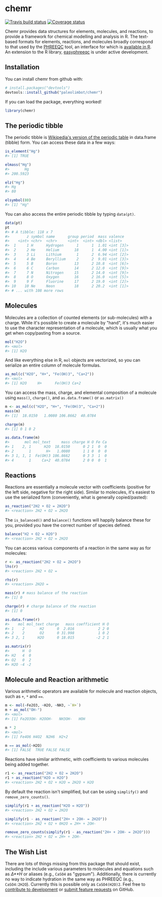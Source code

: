 
<!-- README.md is generated from README.Rmd. Please edit that file -->
chemr
=====

[![Travis build status](https://travis-ci.org/paleolimbot/chemr.svg?branch=master)](https://travis-ci.org/paleolimbot/chemr) [![Coverage status](https://codecov.io/gh/paleolimbot/chemr/branch/master/graph/badge.svg)](https://codecov.io/github/paleolimbot/chemr?branch=master)

Chemr provides data structures for elements, molecules, and reactions, to provide a framework for chemical modelling and analysis in R. The text-based formats for elements, reactions, and molecules broadly correspond to that used by the [PHREEQC](https://wwwbrr.cr.usgs.gov/projects/GWC_coupled/phreeqc/) tool, an interface for which is [available in R](https://cran.r-project.org/package=phreeqc). An extension to the R library, [easyphreeqc](https://github.com/paleolimbot/easyphreeqc) is under active development.

Installation
------------

You can install chemr from github with:

``` r
# install.packages("devtools")
devtools::install_github("paleolimbot/chemr")
```

If you can load the package, everything worked!

``` r
library(chemr)
```

The periodic tibble
-------------------

The periodic tibble is [Wikipedia's version of the periodic table](https://en.wikipedia.org/wiki/List_of_chemical_elements) in data.frame (tibble) form. You can access these data in a few ways:

``` r
is_element("Hg")
#> [1] TRUE
```

``` r
elmass("Hg")
#>       Hg 
#> 200.5923
```

``` r
elz("Hg")
#> Hg 
#> 80
```

``` r
elsymbol(80)
#> [1] "Hg"
```

You can also access the entire periodic tibble by typing `data(pt)`.

``` r
data(pt)
pt
#> # A tibble: 118 x 7
#>        z symbol name      group period  mass valence  
#>    <int> <chr>  <chr>     <int>  <int> <dbl> <list>   
#>  1     1 H      Hydrogen      1      1  1.01 <int [3]>
#>  2     2 He     Helium       18      1  4.00 <int [1]>
#>  3     3 Li     Lithium       1      2  6.94 <int [2]>
#>  4     4 Be     Beryllium     2      2  9.01 <int [3]>
#>  5     5 B      Boron        13      2 10.8  <int [6]>
#>  6     6 C      Carbon       14      2 12.0  <int [9]>
#>  7     7 N      Nitrogen     15      2 14.0  <int [9]>
#>  8     8 O      Oxygen       16      2 16.0  <int [5]>
#>  9     9 F      Fluorine     17      2 19.0  <int [2]>
#> 10    10 Ne     Neon         18      2 20.2  <int [1]>
#> # ... with 108 more rows
```

Molecules
---------

Molecules are a collection of counted elements (or sub-molecules) with a charge. While it's possible to create a molecule by "hand", it's much easier to use the character representation of a molecule, which is usually what you get when copy/pasting from a source.

``` r
mol("H2O")
#> <mol>
#> [1] H2O
```

And like everything else in R, `mol` objects are vectorized, so you can serialize an entire column of molecule formulas.

``` r
as_mol(c("H2O", "H+", "Fe(OH)3", "Ca+2"))
#> <mol>
#> [1] H2O     H+      Fe(OH)3 Ca+2
```

You can access the mass, charge, and elemental composition of a molecule using `mass()`, `charge()`, and `as.data.frame()` or `as.matrix()`

``` r
m <- as_mol(c("H2O", "H+", "Fe(OH)3", "Ca+2"))
mass(m)
#> [1]  18.0150   1.0080 106.8662  40.0784
```

``` r
charge(m)
#> [1] 0 1 0 2
```

``` r
as.data.frame(m)
#>       mol mol_text     mass charge H O Fe Ca
#> 1    2, 1      H2O  18.0150      0 2 1  0  0
#> 2       1       H+   1.0080      1 1 0  0  0
#> 3 1, 1, 1  Fe(OH)3 106.8662      0 3 3  1  0
#> 4       1     Ca+2  40.0784      2 0 0  0  1
```

Reactions
---------

Reactions are essentially a molecule vector with coefficients (positive for the left side, negative for the right side). Similar to molecules, it's easiest to use the serialized form (conveniently, what is generally copied/pasted):

``` r
as_reaction("2H2 + O2 = 2H2O")
#> <reaction> 2H2 + O2 = 2H2O
```

The `is_balanced()` and `balance()` functions will happily balance these for you, provided you have the correct number of species defined.

``` r
balance("H2 + O2 = H2O")
#> <reaction> 2H2 + O2 = 2H2O
```

You can access various components of a reaction in the same way as for molecules:

``` r
r <- as_reaction("2H2 + O2 = 2H2O")
lhs(r)
#> <reaction> 2H2 + O2 =
```

``` r
rhs(r)
#> <reaction> 2H2O =
```

``` r
mass(r) # mass balance of the reaction
#> [1] 0
```

``` r
charge(r) # charge balance of the reaction
#> [1] 0
```

``` r
as.data.frame(r)
#>    mol mol_text charge   mass coefficient H O
#> 1    2       H2      0  2.016           2 2 0
#> 2    2       O2      0 31.998           1 0 2
#> 3 2, 1      H2O      0 18.015          -2 2 1
```

``` r
as.matrix(r)
#>      H  O
#> H2   4  0
#> O2   0  2
#> H2O -4 -2
```

Molecule and Reaction arithmetic
--------------------------------

Various arithmetic operators are available for molecule and reaction objects, such as `+`, `*` and `==`.

``` r
m <- mol(~Fe2O3, ~H2O, ~NH3, ~`H+`)
m + as_mol("OH-")
#> <mol>
#> [1] Fe2O3OH- H2OOH-   NH3OH-   HOH
```

``` r
m * 2
#> <mol>
#> [1] Fe4O6 H4O2  N2H6  H2+2
```

``` r
m == as_mol(~H2O)
#> [1] FALSE  TRUE FALSE FALSE
```

Reactions have similar arithmetic, with coefficients to various molecules being added together.

``` r
r1 <- as_reaction("2H2 + O2 = 2H2O")
r1 + as_reaction("H2O = H2O")
#> <reaction> 2H2 + O2 + H2O = 2H2O + H2O
```

By default the reaction isn't simplified, but can be using `simplify()` and `remove_zero_counts()`.

``` r
simplify(r1 + as_reaction("H2O = H2O"))
#> <reaction> 2H2 + O2 = 2H2O
```

``` r
simplify(r1 - as_reaction("2H+ + 2OH- = 2H2O"))
#> <reaction> 2H2 + O2 + 0H2O = 2H+ + 2OH-
```

``` r
remove_zero_counts(simplify(r1 - as_reaction("2H+ + 2OH- = 2H2O")))
#> <reaction> 2H2 + O2 = 2H+ + 2OH-
```

The Wish List
-------------

There are lots of things missing from this package that should exist, including the include various parameters to molecules and equations such as *Δ**H* or aliases (e.g., `CaSO4` as "gypsum"). Additionally, there is currently no way to indicate hydration in the same way as PHREEQC (e.g., `CaSO4:2H2O`). Currently this is possible only as `CaSO4(H2O)2`. Feel free to [contribute to development](https://github.com/paleolimbot/chemr) or [submit feature requests](https://github.com/paleolimbot/chemr/issues) on GitHub.
